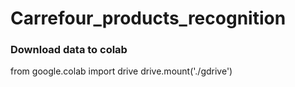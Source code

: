 # Carrefour_products_recognition

### Download data to colab

from google.colab import drive
drive.mount('./gdrive')

